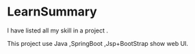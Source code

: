 # LearnSummary
I have listed all my skill in a project .

This project use Java ,SpringBoot ,Jsp+BootStrap show web UI.
